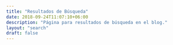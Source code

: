 ```yaml
---
title: "Resultados de Búsqueda"
date: 2018-09-24T11:07:10+06:00
description: "Página para resultados de búsqueda en el blog."
layout: "search"
draft: false
---
```

